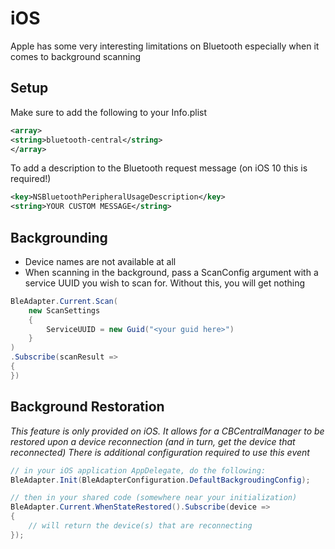 # iOS

Apple has some very interesting limitations on Bluetooth especially when it comes to background scanning

## Setup
Make sure to add the following to your Info.plist

```xml
<array>
<string>bluetooth-central</string>
</array>
```

To add a description to the Bluetooth request message (on iOS 10 this is required!)
```xml
<key>NSBluetoothPeripheralUsageDescription</key>
<string>YOUR CUSTOM MESSAGE</string>
```

## Backgrounding
* Device names are not available at all
* When scanning in the background, pass a ScanConfig argument with a service UUID you wish to scan for.  Without this, you will get nothing

```csharp
BleAdapter.Current.Scan(
    new ScanSettings 
    {
        ServiceUUID = new Guid("<your guid here>")
    }
)
.Subscribe(scanResult => 
{
})
```


## Background Restoration

_This feature is only provided on iOS.  It allows for a CBCentralManager to be restored upon a device reconnection (and in turn, get the device that reconnected)_
_There is additional configuration required to use this event_

```csharp
// in your iOS application AppDelegate, do the following:
BleAdapter.Init(BleAdapterConfiguration.DefaultBackgroudingConfig);

// then in your shared code (somewhere near your initialization)
BleAdapter.Current.WhenStateRestored().Subscribe(device => 
{
    // will return the device(s) that are reconnecting
});
```